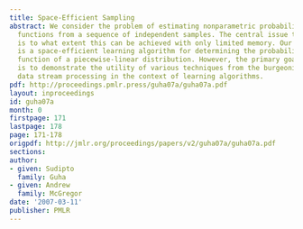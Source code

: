```yaml
---
title: Space-Efficient Sampling
abstract: We consider the problem of estimating nonparametric probability density
  functions from a sequence of independent samples. The central issue that we address
  is to what extent this can be achieved with only limited memory. Our main result
  is a space-efficient learning algorithm for determining the probability density
  function of a piecewise-linear distribution. However, the primary goal of this paper
  is to demonstrate the utility of various techniques from the burgeoning field of
  data stream processing in the context of learning algorithms.
pdf: http://proceedings.pmlr.press/guha07a/guha07a.pdf
layout: inproceedings
id: guha07a
month: 0
firstpage: 171
lastpage: 178
page: 171-178
origpdf: http://jmlr.org/proceedings/papers/v2/guha07a/guha07a.pdf
sections: 
author:
- given: Sudipto
  family: Guha
- given: Andrew
  family: McGregor
date: '2007-03-11'
publisher: PMLR
---
```

